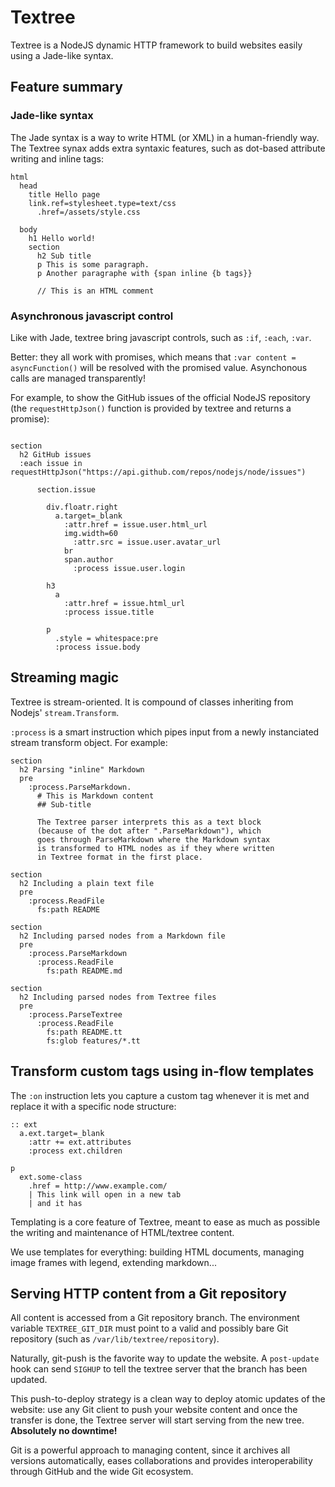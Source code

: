 # Textree

Textree is a NodeJS dynamic HTTP framework to build websites easily
using a Jade-like syntax.

## Feature summary

### Jade-like syntax

The Jade syntax is a way to write HTML (or XML) in a human-friendly
way. The Textree synax adds extra syntaxic features, such as dot-based
attribute writing and inline tags:

```jade
html
  head
    title Hello page
    link.ref=stylesheet.type=text/css
      .href=/assets/style.css

  body
    h1 Hello world!
    section
      h2 Sub title
      p This is some paragraph.
      p Another paragraphe with {span inline {b tags}}
      
      // This is an HTML comment
```


### Asynchronous javascript control

Like with Jade, textree bring javascript controls, such as ```:if```,
```:each```, ```:var```.

Better: they all work with promises, which means that ```:var content
= asyncFunction()``` will be resolved with the promised
value. Asynchonous calls are managed transparently!

For example, to show the GitHub issues of the official NodeJS
repository (the ```requestHttpJson()``` function is provided by
textree and returns a promise):
```jade

section
  h2 GitHub issues
  :each issue in requestHttpJson("https://api.github.com/repos/nodejs/node/issues")
  
      section.issue

        div.floatr.right
          a.target=_blank
            :attr.href = issue.user.html_url
            img.width=60
              :attr.src = issue.user.avatar_url
            br
            span.author
              :process issue.user.login

        h3
          a
            :attr.href = issue.html_url
            :process issue.title

        p
          .style = whitespace:pre
          :process issue.body

```


## Streaming magic

Textree is stream-oriented. It is compound of classes inheriting from
Nodejs' ```stream.Transform```.

```:process``` is a smart instruction which pipes input from a newly
instanciated stream transform object. For example:

```jade
section
  h2 Parsing "inline" Markdown
  pre
    :process.ParseMarkdown.
      # This is Markdown content
      ## Sub-title

      The Textree parser interprets this as a text block
      (because of the dot after ".ParseMarkdown"), which
      goes through ParseMarkdown where the Markdown syntax
      is transformed to HTML nodes as if they where written
      in Textree format in the first place.

section
  h2 Including a plain text file
  pre
    :process.ReadFile
      fs:path README

section
  h2 Including parsed nodes from a Markdown file
  pre
    :process.ParseMarkdown
      :process.ReadFile
        fs:path README.md

section
  h2 Including parsed nodes from Textree files
  pre
    :process.ParseTextree
      :process.ReadFile
        fs:path README.tt
        fs:glob features/*.tt
```


## Transform custom tags using in-flow templates

The ```:on``` instruction lets you capture a custom tag whenever it is
met and replace it with a specific node structure:

```jade
:: ext
  a.ext.target=_blank
    :attr += ext.attributes
    :process ext.children

p
  ext.some-class
    .href = http://www.example.com/
    | This link will open in a new tab
    | and it has 

```

Templating is a core feature of Textree, meant to ease as much as
possible the writing and maintenance of HTML/textree content.

We use templates for everything: building HTML documents, managing
image frames with legend, extending markdown...


## Serving HTTP content from a Git repository

All content is accessed from a Git repository branch.
The environment variable ```TEXTREE_GIT_DIR``` must point to a valid
and possibly bare Git repository (such as
```/var/lib/textree/repository```).

Naturally, git-push is the favorite way to update the website. A
```post-update``` hook can send ```SIGHUP``` to tell the textree
server that the branch has been updated.

This push-to-deploy strategy is a clean way to deploy atomic updates
of the website: use any Git client to push your website content and
once the transfer is done, the Textree server will start serving from
the new tree. **Absolutely no downtime!**

Git is a powerful approach to managing content, since it archives all
versions automatically, eases collaborations and provides
interoperability through GitHub and the wide Git ecosystem.
